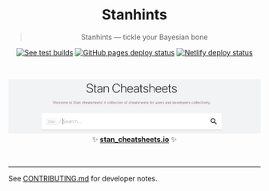 <h1 align='center'>Stanhints</h1>

<blockquote align='center'>
Stanhints — tickle your Bayesian bone
</blockquote>

<p align='center'>
<a href='https://travis-ci.org/rstacruz/cheatsheets'><img src='https://travis-ci.org/rstacruz/cheatsheets.svg?branch=master' alt='See test builds'></a>
<a href='https://github.com/rstacruz/cheatsheets/actions?query=workflow%3ADeploy'><img src='https://github.com/rstacruz/cheatsheets/workflows/Deploy/badge.svg' alt='GitHub pages deploy status'></a>
<a href='https://app.netlify.com/sites/devhints-cheatsheets/deploys'><img src='https://api.netlify.com/api/v1/badges/c66b2a8b-5147-4243-9bf6-e2143126f6c8/deploy-status' alt='Netlify deploy status'></a>
</p>

<br>

<p align='center'>
<a href='https://spinkney.io/'><img src='_docs/images/screenshot.png' width=600></a>
<br>
✨ <b><a href='https://spinkney.github.io/cheatsheets/'>stan_cheatsheets.io</a></b> ✨
</p>

<br>

---

See [CONTRIBUTING.md](CONTRIBUTING.md) for developer notes.
